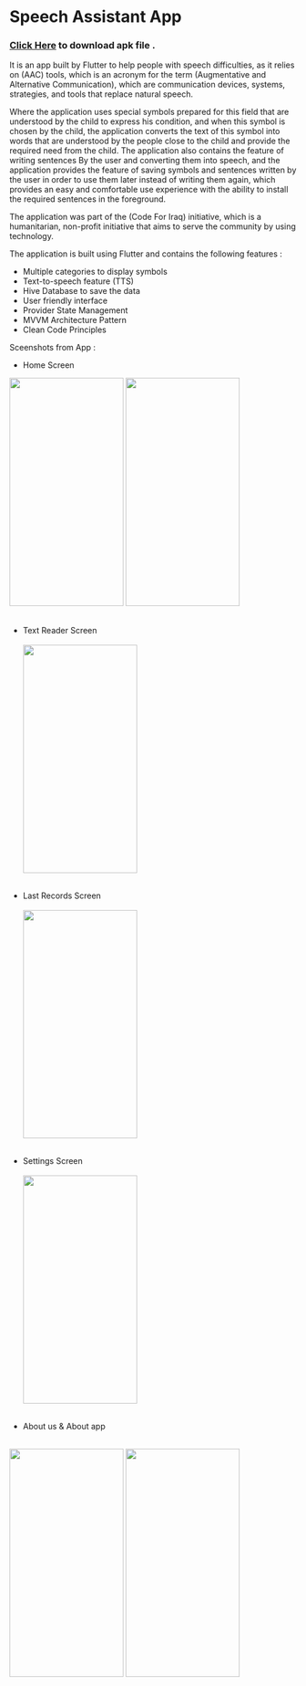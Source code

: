# Speech Assistant App
### [Click Here](https://raw.githubusercontent.com/mortadha1144/speech_assistant_app_apk/5ad1100f8f32c3ee2fd9524d1b645fe82260e22a/speech_assitant_app.apk) to download apk file .

It is an app built by Flutter to help people with speech difficulties, as it relies on (AAC) tools, which is an acronym for the term (Augmentative and Alternative Communication), which are communication devices, systems, strategies, and tools that replace natural speech.

Where the application uses special symbols prepared for this field that are understood by the child to express his condition, and when this symbol is chosen by the child, the application converts the text of this symbol into words that are understood by the people close to the child and provide the required need from the child. The application also contains the feature of writing sentences By the user and converting them into speech, and the application provides the feature of saving symbols and sentences written by the user in order to use them later instead of writing them again, which provides an easy and comfortable use experience with the ability to install the required sentences in the foreground.

The application was part of the (Code For Iraq) initiative, which is a humanitarian, non-profit initiative that aims to serve the community by using technology.

The application is built using Flutter and contains the following features :
- Multiple categories to display symbols
- Text-to-speech feature (TTS)
- Hive Database to save the data
- User friendly interface
- Provider State Management
- MVVM Architecture Pattern
- Clean Code Principles

Sceenshots from App : 
- Home Screen
<img src="https://github.com/mortadha1144/speech_assistant_app_apk/assets/105784062/3c9a3237-d2c1-48d5-84c2-5fdeed9ee6dd" width="200" height="400">
<img src="https://github.com/mortadha1144/speech_assistant_app_apk/assets/105784062/9b27c565-d445-423e-acaa-65c5761c8f76" width="200" height="400"><br/><br/>


- Text Reader Screen<br/><br/>
<img src="https://github.com/mortadha1144/speech_assistant_app_apk/assets/105784062/d9adb32c-f48b-471e-8316-1ce47fd6c0fd" width="200" height="400"><br/><br/>

- Last Records Screen<br/><br/>
<img src="https://github.com/mortadha1144/speech_assistant_app_apk/assets/105784062/f19d9294-21a6-4c85-b9ca-b2c760f85a5b" width="200" height="400"><br/><br/>

- Settings Screen<br/><br/>
<img src="https://github.com/mortadha1144/speech_assistant_app_apk/assets/105784062/94cab022-38a6-410f-a462-7e427e2c68e2" width="200" height="400"><br/><br/>

- About us & About app<br/><br/>
<img src="https://github.com/mortadha1144/speech_assistant_app_apk/assets/105784062/eaa63a6c-c8d7-420c-bbc0-2eefd672265d" width="200" height="400">
<img src="https://github.com/mortadha1144/speech_assistant_app_apk/assets/105784062/907e2e24-f962-476c-b678-5adbb3fe5b21" width="200" height="400"><br/><br/>
